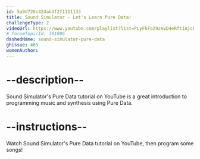 ```yaml
---
id: 5a9d726c424ab3f2f1111133
title: Sound Simulator - Let's Learn Pure Data!
challengeType: 2
videoUrl: https://www.youtube.com/playlist?list=PLyFkFo29zHvD4eRftIAjcLqIXCtSo7w8g
# forumTopicId: 301086
dashedName: sound-simulator-pure-data
ghissue: 465
womenAuthor: 
---
```


# --description--

Sound Simulator's Pure Data tutorial on YouTube is a great introduction to programming music and synthesis using Pure Data.

# --instructions--

Watch Sound Simulator's Pure Data tutorial on YouTube, then program some songs!